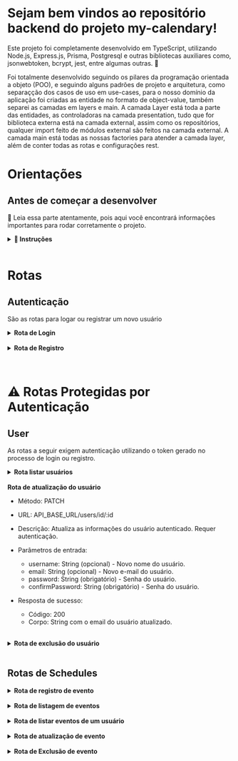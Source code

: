 # Sejam bem vindos ao repositório backend do projeto my-calendary!

Este projeto foi completamente desenvolvido em TypeScript, utilizando Node.js, Express.js, Prisma, Postgresql e outras bibliotecas auxiliares como, jsonwebtoken, bcrypt, jest, entre algumas outras. 🚀

Foi totalmente desenvolvido seguindo os pilares da programação orientada a objeto (POO), e seguindo alguns padrões de projeto e arquitetura, como separaçção dos casos de uso em use-cases, para o nosso domínio da aplicação foi criadas as entidade no formato de object-value, também separei as camadas em layers e main.
A camada Layer está toda a parte das entidades, as controladoras na camada presentation, tudo que for biblioteca externa está na camada external, assim como os repositórios, qualquer import feito de módulos external são feitos na camada external.
A camada main está todas as nossas factories para atender a camada layer, além de conter todas as rotas e configurações rest.

# Orientações

## Antes de começar a desenvolver

👀 Leia essa parte atentamente, pois aqui você encontrará informações importantes para rodar corretamente o projeto.

<details>
<summary><strong> 🔰 Instruções </strong></summary><br />

1. Clone o repositório

-   `git clone https://github.com/Gabrielja2/back-end-my-calendary.git`

2. Entre na pasta do repositório que você acabou de clonar:

-   `cd pasta-do-repositório`

3. Instale as dependências

-   `npm install`

4. Configure as variáveis de ambiente, é <strong>Obrigatório</strong> para funcionar corretamente:

-   Crie um arquivo .env na raiz do projeto e preencha com as variáveis de ambiente, como as exemplo do arquivo env.ts, lembre que é obrigatório algumas dessas váriaveis para conseguir rodar o servidor como PORT, eu utilizei a porta`3333` mas pode ser qualquer uma que não esteja sendo usada na sua máquina, e DATABASE_URL, eu utilize um banco postgress que criei na vercel: `postgres://default:4Mv6qsblwaJL@ep-twilight-morning-a4zygmwo.us-east-1.postgres.vercel-storage.com:5432/verceldb`

6. Dentro do diretório back-end-my-calendary, abra um terminal e inicie rode o projeto:

-   `npm run dev`

</details><br />

# Rotas

## Autenticação

São as rotas para logar ou registrar um novo usuário

<details>
<summary><strong>Rota de Login</strong></summary>

-   Método: POST
-   URL: API_BASE_URL/users/login
-   Descrição: Realiza o login de um usuário cadastrado.
-   Parâmetros de entrada:
    -   email: String (obrigatório) - E-mail do usuário.
    -   password: String (obrigatório) - Senha do usuário.
-   Resposta de sucesso:
    -   Código: 200
    -   Corpo: Objeto contendo o token de autenticação do usuário.
    </details><br />

<details>
<summary><strong>Rota de Registro</strong></summary>

-   Método: POST
-   URL: API_BASE_URL/users
-   Descrição: Registra um novo usuário.
-   Parâmetros de entrada:
    -   username: String (obrigatório) - Nome do usuário.
    -   email: String (obrigatório) - E-mail do usuário.
    -   password: String (obrigatório) - Senha do usuário.
    -   confirmPassword: String (obrigatório) - Senha do usuário.
-   Resposta de sucesso:
    -   Código: 201
    -   Corpo: String com o email do usuário criado.
    </details><br /><br />

# ⚠️ Rotas Protegidas por Autenticação

## User

As rotas a seguir exigem autenticação utilizando o token gerado no processo de login ou registro.

<details>
<summary><strong>Rota listar usuários</strong></summary>

-   Método: GET
-   URL: API_BASE_URL/users
-   Descrição: Retorna as informações dos usuários. Requer autenticação.
-   Resposta de sucesso:
    -   Código: 200
    -   Corpo: Objeto contendo as informações dos usuários.
    </details><br />

<summary><strong>Rota de atualização do usuário</strong></summary>

-   Método: PATCH
-   URL: API_BASE_URL/users/id/:id
-   Descrição: Atualiza as informações do usuário autenticado. Requer autenticação.
-   Parâmetros de entrada:

    -   username: String (opcional) - Novo nome do usuário.
    -   email: String (opcional) - Novo e-mail do usuário.
    -   password: String (obrigatório) - Senha do usuário.
    -   confirmPassword: String (obrigatório) - Senha do usuário.

-   Resposta de sucesso:
    -   Código: 200
    -   Corpo: String com o email do usuário atualizado.
    </details><br />

<details>
<summary><strong>Rota de exclusão do usuário</strong></summary>

-   Método: DELETE
-   URL: API_BASE_URL/users/id/:id
-   Descrição: Exclui um usuário. Requer autenticação.
-   Resposta de sucesso:
    -   Código: 200
    -   Corpo: String com o id do usuário excluído.
    </details><br />

## Rotas de Schedules

<details>
<summary><strong>Rota de registro de evento</strong></summary>

-   Método: POST
-   URL: API_BASE_URL/schedules
-   Descrição: Registra um novo evento. Requer autenticação.
-   Parâmetros de entrada:
    -   title: String (obrigatório) - Sabor do suco.
    -   start: String (obrigatório) - Descrição do suco.
    -   end: Number (obrigatório) - Preço do suco.
-   Resposta de sucesso:
    -   Código: 201
    -   Corpo: String com o id do evento criado.
    </details><br />

<details>
<summary><strong>Rota de listagem de eventos</strong></summary>

-   Método: GET
-   URL: API_BASE_URL/schedules
-   Descrição: Retorna a lista de eventos cadastrados. Requer autenticação.
-   Resposta de sucesso:
    -   Código: 200
    -   Corpo: Array contendo os objetos dos eventos cadastrados.
    </details><br />

<details>
<summary><strong>Rota de listar eventos de um usuário</strong></summary>

-   Método: GET
-   URL: API_BASE_URL/schedules/user
-   Descrição: Retorna a lista de eventos cadastrados para determinado ususário. Requer autenticação.
-   Parâmetros de entrada:
    -   id: String (obrigatório) - ID do suco.
-   Resposta de sucesso:
    -   Código: 200
    -   Corpo: Array contendo os objetos dos eventos cadastrados pelo usuário.
    </details><br />

<details>
<summary><strong>Rota de atualização de evento</strong></summary>

-   Método: PATCH
-   URL: API_BASE_URL/schedules/id/:id
-   Descrição: Atualiza as informações de um evento específico pelo seu ID. Requer autenticação.
-   Parâmetros de entrada:
    -   id: String (obrigatório) - ID do evento.
    -   title: String (opcional) - Novo titulo do evento.
    -   start: String (opcional) - Nova data e hora inicial.
    -   end: Number (opcional) - Nova data e hora final.
-   Resposta de sucesso:
    -   Código: 200
    -   Corpo: String com o id do evento atualizado.
    </details><br />

<details>
<summary><strong>Rota de Exclusão de evento</strong></summary>

-   Método: DELETE
-   URL: API_BASE_URL/schedules/id/:id
-   Descrição: Exclui um evento específico pelo seu ID. Requer autenticação.
-   Parâmetros de entrada:
    -   id: String (obrigatório) - ID do evento.
-   Resposta de sucesso:
    -   Código: 200
    -   Corpo: String contendo uma mensagem de confirmação da exclusão.
    </details><br />

